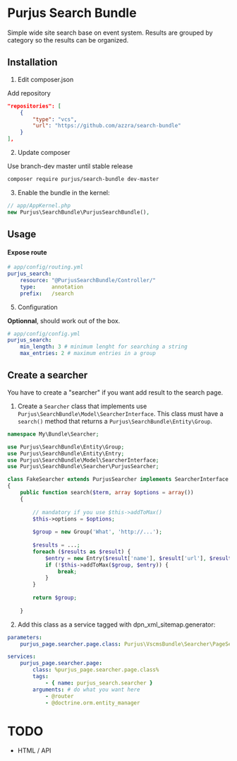 # Purjus Search Bundle

Simple wide site search base on event system.
Results are grouped by category so the results can be organized.

## Installation

1. Edit composer.json

Add repository

```json
"repositories": [
    {
        "type": "vcs",
        "url": "https://github.com/azzra/search-bundle"
    }
],
```

2. Update composer

Use branch-dev master until stable release

```sh
composer require purjus/search-bundle dev-master
```

3. Enable the bundle in the kernel:

```php
// app/AppKernel.php
new Purjus\SearchBundle\PurjusSearchBundle(),
```

## Usage

#### Expose route

```yml
# app/config/routing.yml
purjus_search:
    resource: "@PurjusSearchBundle/Controller/"
    type:     annotation
    prefix:   /search
```

5. Configuration

**Optionnal**, should work out of the box.

```yml
# app/config/config.yml
purjus_search:
    min_length: 3 # minimum lenght for searching a string
    max_entries: 2 # maximum entries in a group
```


## Create a searcher

You have to create a "searcher" if you want add result to the search page.

1. Create a `Searcher` class that implements use `Purjus\SearchBundle\Model\SearcherInterface`. This class must have a `search()` method that returns a `Purjus\SearchBundle\Entity\Group`.

```php
namespace My\Bundle\Searcher;

use Purjus\SearchBundle\Entity\Group;
use Purjus\SearchBundle\Entity\Entry;
use Purjus\SearchBundle\Model\SearcherInterface;
use Purjus\SearchBundle\Searcher\PurjusSearcher;

class FakeSearcher extends PurjusSearcher implements SearcherInterface
{
    public function search($term, array $options = array())
    {
        
        // mandatory if you use $this->addToMax()
        $this->options = $options;
        
        $group = new Group('What', 'http://...');
        
        $results = ...;
        foreach ($results as $result) {
            $entry = new Entry($result['name'], $result['url'], $result['description']);
            if (!$this->addToMax($group, $entry)) {
                break;
            }
        }
        
        return $group;
        
    }
```

2. Add this class as a service tagged with dpn_xml_sitemap.generator:

```yml
parameters:
    purjus_page.searcher.page.class: Purjus\VscmsBundle\Searcher\PageSearcher

services:
    purjus_page.searcher.page:
        class: %purjus_page.searcher.page.class%
        tags:
            - { name: purjus_search.searcher }
        arguments: # do what you want here
            - @router
            - @doctrine.orm.entity_manager
```

# TODO
* HTML / API
